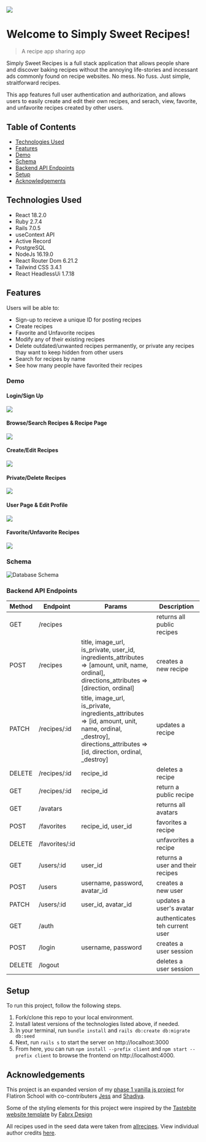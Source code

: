 # ![](https://github.com/alexisfonte/simply-sweet/blob/main/client/src/assets/Simply%20Sweet%20Logo%20Orange.png?raw=true)

# Welcome to Simply Sweet Recipes!

> A recipe app sharing app

Simply Sweet Recipes is a full stack application that allows people share and discover baking recipes without the annoying life-stories and incessant ads commonly found on recipe websites. No mess. No fuss. Just simple, straitforward recipes.

This app features full user authentication and authorization, and allows users to easily create and edit their own recipes, and serach, view, favorite, and unfavorite recipes created by other users.

## Table of Contents

- [Technologies Used](#technologies-used)
- [Features](#features)
- [Demo](#demo)
- [Schema](#schema)
- [Backend API Endpoints](#backend-api-endpoints)
- [Setup](#setup)
- [Acknowledgements](#acknowledgements)

## Technologies Used

- React 18.2.0
- Ruby 2.7.4
- Rails 7.0.5
- useContext API
- Active Record
- PostgreSQL
- NodeJs 16.19.0
- React Router Dom 6.21.2
- Tailwind CSS 3.4.1
- React HeadlessUi 1.7.18

## Features

Users will be able to:

- Sign-up to recieve a unique ID for posting recipes
- Create recipes
- Favorite and Unfavorite recipes
- Modify any of their existing recipes
- Delete outdated/unwanted recipes permanently, or private any recipes thay want to keep hidden from other users
- Search for recipes by name
- See how many people have favorited their recipes

### Demo

#### Login/Sign Up

![](/images/LoginSignUpDemo.gif)

#### Browse/Search Recipes & Recipe Page

![](/images/BrowseSearch.gif)

#### Create/Edit Recipes

![](/images/CreateAndEditRecipe.gif)

#### Private/Delete Recipes

![](/images/PrivateAndDeleteRecipe.gif)

#### User Page & Edit Profile

![](/images/EditProfile.gif)

#### Favorite/Unfavorite Recipes

![](/images/Favorite.gif)

### Schema

![Database Schema](/images/SchemaDiagram.png)

### Backend API Endpoints

| Method | Endpoint       | Params                                                                                                                                                           | Description                      |
| ------ | -------------- | ---------------------------------------------------------------------------------------------------------------------------------------------------------------- | -------------------------------- |
| GET    | /recipes       |                                                                                                                                                                  | returns all public recipes       |
| POST   | /recipes       | title, image_url, is_private, user_id, ingredients_attributes => [amount, unit, name, ordinal], directions_attributes => [direction, ordinal]                    | creates a new recipe             |
| PATCH  | /recipes/:id   | title, image_url, is_private, ingredients_attributes => [id, amount, unit, name, ordinal, _destroy], directions_attributes => [id, direction, ordinal, _destroy] | updates a recipe                 |
| DELETE | /recipes/:id   | recipe_id                                                                                                                                                        | deletes a recipe                 |
| GET    | /recipes/:id   | recipe_id                                                                                                                                                        | return a public recipe           |
| GET    | /avatars       |                                                                                                                                                                  | returns all avatars              |
| POST   | /favorites     | recipe_id, user_id                                                                                                                                               | favorites a recipe               |
| DELETE | /favorites/:id |                                                                                                                                                                  | unfavorites a recipe             |
| GET    | /users/:id     | user_id                                                                                                                                                          | returns a user and their recipes |
| POST   | /users         | username, password, avatar_id                                                                                                                                    | creates a new user               |
| PATCH  | /users/:id     | user_id, avatar_id                                                                                                                                               | updates a user's avatar          |
| GET    | /auth          |                                                                                                                                                                  | authenticates teh current user   |
| POST   | /login         | username, password                                                                                                                                               | creates a user session           |
| DELETE | /logout        |                                                                                                                                                                  | deletes a user session           |

## Setup

To run this project, follow the following steps.
1. Fork/clone this repo to your local environment.
2. Install latest versions of the technologies listed above, if needed.
3. In your terminal, run `bundle install` and `rails db:create db:migrate db:seed`
4. Next, run `rails s` to start the server on http://localhost:3000
5. From here, you can run `npm install --prefix client` and `npm start --prefix client` to browse the frontend on http://localhost:4000.

## Acknowledgements

This project is an expanded version of my [phase 1 vanilla js project](https://github.com/alexisfonte/phase-1-project) for Flatiron School with co-contributers [Jess](https://github.com/jawndrade) and [Shadiya](https://github.com/Shadiya132).

Some of the styling elements for this project were inspired by the [Tastebite website template](https://fabrx.co/tastebite-food-recipes-website-template/) by [Fabrx Design](https://fabrx.co/)

All recipes used in the seed data were taken from [allrecipes](https://www.allrecipes.com/). View individual author credits [here](https://github.com/alexisfonte/simply-sweet/blob/main/db/seeds.rb).